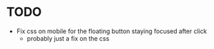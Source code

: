 # TODO

- Fix css on mobile for the floating button staying focused after click
    - probably just a fix on the css
